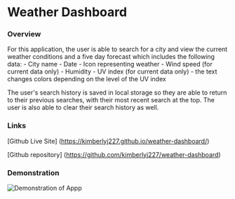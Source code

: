 # Weather Dashboard

### Overview

For this application, the user is able to search for a city and view the current weather conditions and a five day forecast which includes the following data:
    - City name
    - Date
    - Icon representing weather
    - Wind speed (for current data only)
    - Humidity
    - UV index (for current data only)
        - the text changes colors depending on the level of the UV index

The user's search history is saved in local storage so they are able to return to their previous searches, with their most recent search at the top. The user is also able to clear their search history as well.         


### Links

[Github Live Site] (https://kimberlyj227.github.io/weather-dashboard/) 

[Github repository] (https://github.com/kimberlyj227/weather-dashboard)


### Demonstration

![Demonstration of Appp](/assets/images/WeatherDashboard.gif)